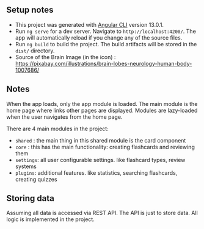 ## Setup notes

- This project was generated with [Angular CLI](https://github.com/angular/angular-cli) version 13.0.1.
- Run `ng serve` for a dev server. Navigate to `http://localhost:4200/`. The app will automatically reload if you change any of the source files.
- Run `ng build` to build the project. The build artifacts will be stored in the `dist/` directory.
- Source of the Brain Image (in the icon)  : https://pixabay.com/illustrations/brain-lobes-neurology-human-body-1007686/

## Notes

When the app loads, only the app module is loaded.
The main module is the home page where links other pages are displayed.
Modules are lazy-loaded when the user navigates from the home page.

There are 4  main modules in the project:
- `shared` : the main thing in this shared module is the card component 
- `core` : this has the main functionality: creating flashcards and reviewing them 
- `settings`: all user configurable settings. like flashcard types, review systems
- `plugins`: additional features. like statistics, searching flashcards, creating quizzes 

## Storing data

Assuming all data is accessed via REST API. The API is just to store data. All logic is implemented in the project. 